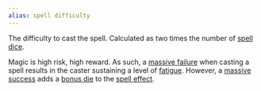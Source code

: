 ```yaml
---
alias: spell difficulty
---
```

   
The difficulty to cast the spell. Calculated as two times the number of [spell dice](../../Magic/Components/Spell%20Dice.md).   
   
Magic is high risk, high reward. As such, a [massive failure](../../Rolling%20Dice/Massive%20Failure.md) when casting a spell results in the caster sustaining a level of [fatigue](../../Conditions/Fatigue.md). However, a [massive success](../../Rolling%20Dice/Massive%20Success.md) adds a [bonus die](../../Rolling%20Dice/Bonus%20Dice.md) to the [spell effect](../../Magic/Components/Effect.md).